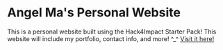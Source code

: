 # Angel Ma's Personal Website
This is a personal website built using the Hack4Impact Starter Pack!
This website will include my portfolio, contact info, and more! ^_^
[Visit it here!](https://ange1ma.github.io)